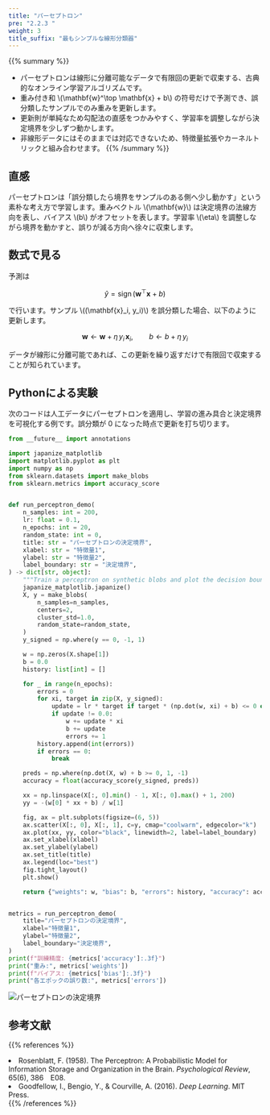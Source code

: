 ```yaml
---
title: "パーセプトロン"
pre: "2.2.3 "
weight: 3
title_suffix: "最もシンプルな線形分類器"
---
```


{{% summary %}}
- パーセプトロンは線形に分離可能なデータで有限回の更新で収束する、古典的なオンライン学習アルゴリズムです。
- 重み付き和 \\(\mathbf{w}^\top \mathbf{x} + b\\) の符号だけで予測でき、誤分類したサンプルでのみ重みを更新します。
- 更新則が単純なため勾配法の直感をつかみやすく、学習率を調整しながら決定境界を少しずつ動かします。
- 非線形データにはそのままでは対応できないため、特徴量拡張やカーネルトリックと組み合わせます。
{{% /summary %}}

## 直感
パーセプトロンは「誤分類したら境界をサンプルのある側へ少し動かす」という素朴な考え方で学習します。重みベクトル \\(\mathbf{w}\\) は決定境界の法線方向を表し、バイアス \\(b\\) がオフセットを表します。学習率 \\(\eta\\) を調整しながら境界を動かすと、誤りが減る方向へ徐々に収束します。

## 数式で見る
予測は

$$
\hat{y} = \operatorname{sign}(\mathbf{w}^\top \mathbf{x} + b)
$$

で行います。サンプル \\((\mathbf{x}_i, y_i)\\) を誤分類した場合、以下のように更新します。

$$
\mathbf{w} \leftarrow \mathbf{w} + \eta\, y_i\, \mathbf{x}_i,\qquad
b \leftarrow b + \eta\, y_i
$$

データが線形に分離可能であれば、この更新を繰り返すだけで有限回で収束することが知られています。

## Pythonによる実験
次のコードは人工データにパーセプトロンを適用し、学習の進み具合と決定境界を可視化する例です。誤分類が 0 になった時点で更新を打ち切ります。

```python
from __future__ import annotations

import japanize_matplotlib
import matplotlib.pyplot as plt
import numpy as np
from sklearn.datasets import make_blobs
from sklearn.metrics import accuracy_score


def run_perceptron_demo(
    n_samples: int = 200,
    lr: float = 0.1,
    n_epochs: int = 20,
    random_state: int = 0,
    title: str = "パーセプトロンの決定境界",
    xlabel: str = "特徴量1",
    ylabel: str = "特徴量2",
    label_boundary: str = "決定境界",
) -> dict[str, object]:
    """Train a perceptron on synthetic blobs and plot the decision boundary."""
    japanize_matplotlib.japanize()
    X, y = make_blobs(
        n_samples=n_samples,
        centers=2,
        cluster_std=1.0,
        random_state=random_state,
    )
    y_signed = np.where(y == 0, -1, 1)

    w = np.zeros(X.shape[1])
    b = 0.0
    history: list[int] = []

    for _ in range(n_epochs):
        errors = 0
        for xi, target in zip(X, y_signed):
            update = lr * target if target * (np.dot(w, xi) + b) <= 0 else 0.0
            if update != 0.0:
                w += update * xi
                b += update
                errors += 1
        history.append(int(errors))
        if errors == 0:
            break

    preds = np.where(np.dot(X, w) + b >= 0, 1, -1)
    accuracy = float(accuracy_score(y_signed, preds))

    xx = np.linspace(X[:, 0].min() - 1, X[:, 0].max() + 1, 200)
    yy = -(w[0] * xx + b) / w[1]

    fig, ax = plt.subplots(figsize=(6, 5))
    ax.scatter(X[:, 0], X[:, 1], c=y, cmap="coolwarm", edgecolor="k")
    ax.plot(xx, yy, color="black", linewidth=2, label=label_boundary)
    ax.set_xlabel(xlabel)
    ax.set_ylabel(ylabel)
    ax.set_title(title)
    ax.legend(loc="best")
    fig.tight_layout()
    plt.show()

    return {"weights": w, "bias": b, "errors": history, "accuracy": accuracy}


metrics = run_perceptron_demo(
    title="パーセプトロンの決定境界",
    xlabel="特徴量1",
    ylabel="特徴量2",
    label_boundary="決定境界",
)
print(f"訓練精度: {metrics['accuracy']:.3f}")
print("重み:", metrics['weights'])
print(f"バイアス: {metrics['bias']:.3f}")
print("各エポックの誤り数:", metrics['errors'])

```


![パーセプトロンの決定境界](/images/basic/classification/perceptron_block01_ja.png)

## 参考文献
{{% references %}}
<li>Rosenblatt, F. (1958). The Perceptron: A Probabilistic Model for Information Storage and Organization in the Brain. <i>Psychological Review</i>, 65(6), 386 E08.</li>
<li>Goodfellow, I., Bengio, Y., &amp; Courville, A. (2016). <i>Deep Learning</i>. MIT Press.</li>
{{% /references %}}
